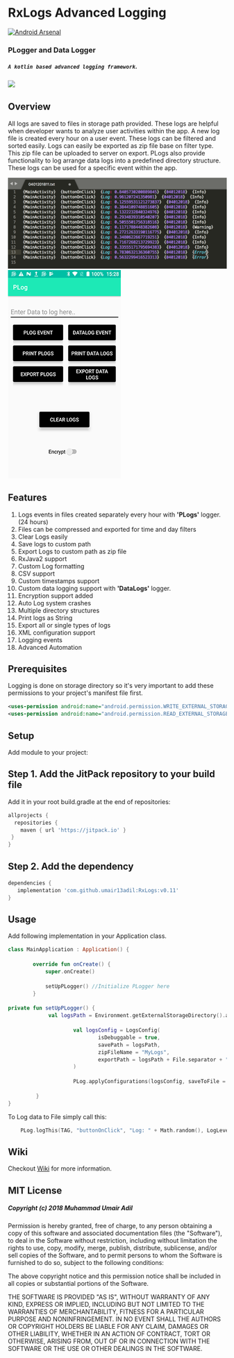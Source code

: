 # RxLogs Advanced Logging
[![Android Arsenal]( https://img.shields.io/badge/Android%20Arsenal-RxLogs-green.svg?style=flat )]( https://android-arsenal.com/details/1/6633 )
### PLogger and Data Logger
##### `A kotlin based advanced logging framework`. 

[![](https://jitpack.io/v/umair13adil/RxLogs.svg)](https://jitpack.io/#umair13adil/RxLogs)

Overview
--------

All logs are saved to files in storage path provided. These logs are helpful when developer wants to analyze user activities within the app. A new log file is created every hour on a user event. These logs can be filtered and sorted easily. Logs can easily be exported as zip file base on filter type. This zip file can be uploaded to server on export. PLogs also provide functionality to log arrange data logs into a predefined directory structure. These logs can be used for a specific event within the app.

![Alt text](pictures/feature.png?raw=true "Icon")
![Image1](pictures/picture1.png)

Features
--------

1. Logs events in files created separately every hour with **'PLogs'** logger. (24 hours)
2. Files can be compressed and exported for time and day filters
3. Clear Logs easily
4. Save logs to custom path
5. Export Logs to custom path as zip file
6. RxJava2 support
7. Custom Log formatting
8. CSV support
9. Custom timestamps support
10. Custom data logging support with **'DataLogs'** logger.
11. Encryption support added
12. Auto Log system crashes
13. Multiple directory structures
14. Print logs as String
15. Export all or single types of logs
16. XML configuration support
17. Logging events
18. Advanced Automation

Prerequisites
-------------

Logging is done on storage directory so it's very important to add these permissions to your project's manifest file first.

```xml
<uses-permission android:name="android.permission.WRITE_EXTERNAL_STORAGE"/>
<uses-permission android:name="android.permission.READ_EXTERNAL_STORAGE"/>
```

Setup
-------------

Add module to your project:

## Step 1. Add the JitPack repository to your build file

Add it in your root build.gradle at the end of repositories:
```groovy
allprojects {
  repositories {
    maven { url 'https://jitpack.io' }
 }
}
```
## Step 2. Add the dependency

```groovy
dependencies {
   implementation 'com.github.umair13adil:RxLogs:v0.11'
}
```
    
Usage
-------------

Add following implementation in your Application class.

```kotlin
class MainApplication : Application() {
    
        override fun onCreate() {
            super.onCreate()
    
            setUpPLogger() //Initialize PLogger here
        }

private fun setUpPLogger() {
             val logsPath = Environment.getExternalStorageDirectory().absolutePath + File.separator + "PLogs"
             
                     val logsConfig = LogsConfig(
                             isDebuggable = true,
                             savePath = logsPath,
                             zipFileName = "MyLogs",
                             exportPath = logsPath + File.separator + "PLogsOutput"
                     )

                     PLog.applyConfigurations(logsConfig, saveToFile = true) //Initialize configurations
                   
         }
}
```
                
To Log data to File simply call this:

```kotlin
    PLog.logThis(TAG, "buttonOnClick", "Log: " + Math.random(), LogLevel.INFO)
```

Wiki
--------

Checkout [Wiki](https://github.com/umair13adil/RxLogs/wiki) for more information.            
                
## MIT License

##### Copyright (c) 2018 Muhammad Umair Adil

Permission is hereby granted, free of charge, to any person obtaining a copy of this software and associated documentation files (the "Software"), to deal in the Software without restriction, including without limitation the rights to use, copy, modify, merge, publish, distribute, sublicense, and/or sell copies of the Software, and to permit persons to whom the Software is furnished to do so, subject to the following conditions:

The above copyright notice and this permission notice shall be included in all copies or substantial portions of the Software.

THE SOFTWARE IS PROVIDED "AS IS", WITHOUT WARRANTY OF ANY KIND, EXPRESS OR IMPLIED, INCLUDING BUT NOT LIMITED TO THE WARRANTIES OF MERCHANTABILITY, FITNESS FOR A PARTICULAR PURPOSE AND NONINFRINGEMENT. IN NO EVENT SHALL THE AUTHORS OR COPYRIGHT HOLDERS BE LIABLE FOR ANY CLAIM, DAMAGES OR OTHER LIABILITY, WHETHER IN AN ACTION OF CONTRACT, TORT OR OTHERWISE, ARISING FROM, OUT OF OR IN CONNECTION WITH THE SOFTWARE OR THE USE OR OTHER DEALINGS IN THE SOFTWARE.
